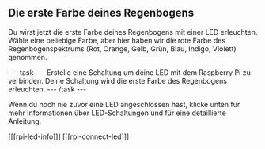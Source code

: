 ## Die erste Farbe deines Regenbogens

Du wirst jetzt die erste Farbe deines Regenbogens mit einer LED erleuchten. Wähle eine beliebige Farbe, aber hier haben wir die rote Farbe des Regenbogenspektrums (Rot, Orange, Gelb, Grün, Blau, Indigo, Violett) genommen.

--- task --- Erstelle eine Schaltung um deine LED mit dem Raspberry Pi zu verbinden. Deine Schaltung wird die erste Farbe des Regenbogens erleuchten. --- /task ---

Wenn du noch nie zuvor eine LED angeschlossen hast, klicke unten für mehr Informationen über LED-Schaltungen und für eine detaillierte Anleitung.

\[[[rpi-led-info]]\] \[[[rpi-connect-led\]]]